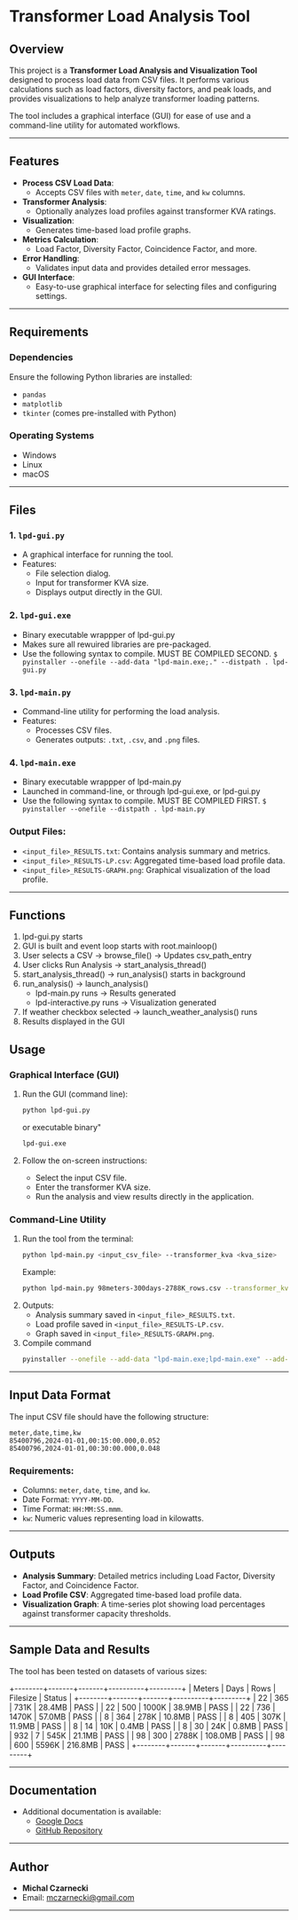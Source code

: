 
# Transformer Load Analysis Tool

## Overview
This project is a **Transformer Load Analysis and Visualization Tool** designed to process load data from CSV files. It performs various calculations such as load factors, diversity factors, and peak loads, and provides visualizations to help analyze transformer loading patterns.

The tool includes a graphical interface (GUI) for ease of use and a command-line utility for automated workflows.

---

## Features
- **Process CSV Load Data**:
  - Accepts CSV files with `meter`, `date`, `time`, and `kw` columns.
- **Transformer Analysis**:
  - Optionally analyzes load profiles against transformer KVA ratings.
- **Visualization**:
  - Generates time-based load profile graphs.
- **Metrics Calculation**:
  - Load Factor, Diversity Factor, Coincidence Factor, and more.
- **Error Handling**:
  - Validates input data and provides detailed error messages.
- **GUI Interface**:
  - Easy-to-use graphical interface for selecting files and configuring settings.

---

## Requirements
### Dependencies
Ensure the following Python libraries are installed:
- `pandas`
- `matplotlib`
- `tkinter` (comes pre-installed with Python)

### Operating Systems
- Windows
- Linux
- macOS

---

## Files
### 1. `lpd-gui.py`
- A graphical interface for running the tool.
- Features:
  - File selection dialog.
  - Input for transformer KVA size.
  - Displays output directly in the GUI.
  
### 2. `lpd-gui.exe`
- Binary executable wrappper of lpd-gui.py
- Makes sure all rewuired libraries are pre-packaged.
- Use the following syntax to compile. MUST BE COMPILED SECOND.
`$ pyinstaller --onefile --add-data "lpd-main.exe;." --distpath . lpd-gui.py`

### 3. `lpd-main.py`
- Command-line utility for performing the load analysis.
- Features:
  - Processes CSV files.
  - Generates outputs: `.txt`, `.csv`, and `.png` files.
  
### 4. `lpd-main.exe`
- Binary executable wrappper of lpd-main.py
- Launched in command-line, or through lpd-gui.exe, or lpd-gui.py
- Use the following syntax to compile. MUST BE COMPILED FIRST.
`$ pyinstaller --onefile --distpath . lpd-main.py`

### Output Files:
- `<input_file>_RESULTS.txt`: Contains analysis summary and metrics.
- `<input_file>_RESULTS-LP.csv`: Aggregated time-based load profile data.
- `<input_file>_RESULTS-GRAPH.png`: Graphical visualization of the load profile.

---
## Functions
1. lpd-gui.py starts
2. GUI is built and event loop starts with root.mainloop()
3. User selects a CSV -> browse_file() -> Updates csv_path_entry
4. User clicks Run Analysis -> start_analysis_thread()
5. start_analysis_thread() -> run_analysis() starts in background
6. run_analysis() -> launch_analysis()
   - lpd-main.py runs -> Results generated
   - lpd-interactive.py runs -> Visualization generated
7. If weather checkbox selected -> launch_weather_analysis() runs
8. Results displayed in the GUI

## Usage

### Graphical Interface (GUI)
1. Run the GUI (command line):
   ```bash
   python lpd-gui.py
   ```
   or executable binary"
   ```bash
   lpd-gui.exe
   ```
   
2. Follow the on-screen instructions:
   - Select the input CSV file.
   - Enter the transformer KVA size.
   - Run the analysis and view results directly in the application.

### Command-Line Utility
1. Run the tool from the terminal:
   ```bash
   python lpd-main.py <input_csv_file> --transformer_kva <kva_size>
   ```
   Example:
   ```bash
   python lpd-main.py 98meters-300days-2788K_rows.csv --transformer_kva 75
   ```
2. Outputs:
   - Analysis summary saved in `<input_file>_RESULTS.txt`.
   - Load profile saved in `<input_file>_RESULTS-LP.csv`.
   - Graph saved in `<input_file>_RESULTS-GRAPH.png`.
3. Compile command
	```bash
	pyinstaller --onefile --add-data "lpd-main.exe;lpd-main.exe" --add-data "lpd-interactive.exe;lpd-interactive.exe" --distpath . lpd-gui.py
	```
---

## Input Data Format
The input CSV file should have the following structure:
```csv
meter,date,time,kw
85400796,2024-01-01,00:15:00.000,0.052
85400796,2024-01-01,00:30:00.000,0.048
```

### Requirements:
- Columns: `meter`, `date`, `time`, and `kw`.
- Date Format: `YYYY-MM-DD`.
- Time Format: `HH:MM:SS.mmm`.
- `kw`: Numeric values representing load in kilowatts.

---

## Outputs
- **Analysis Summary**: Detailed metrics including Load Factor, Diversity Factor, and Coincidence Factor.
- **Load Profile CSV**: Aggregated time-based load profile data.
- **Visualization Graph**: A time-series plot showing load percentages against transformer capacity thresholds.

---

## Sample Data and Results
The tool has been tested on datasets of various sizes:

+--------+-------+-------+----------+---------+
| Meters | Days  | Rows  | Filesize | Status  |
+--------+-------+-------+----------+---------+
|     22 |   365 |  731K |   28.4MB | PASS    |
|     22 |   500 | 1000K |   38.9MB | PASS    |
|     22 |   736 | 1470K |   57.0MB | PASS    |
|      8 |   364 |  278K |   10.8MB | PASS    |
|      8 |   405 |  307K |   11.9MB | PASS    |
|      8 |    14 |   10K |    0.4MB | PASS    |
|      8 |    30 |   24K |    0.8MB | PASS    |
|    932 |     7 |  545K |   21.1MB | PASS    |
|     98 |   300 | 2788K |  108.0MB | PASS    |
|     98 |   600 | 5596K |  216.8MB | PASS    |
+--------+-------+-------+----------+---------+

---

## Documentation
- Additional documentation is available:
  - [Google Docs](https://tinyurl.com/cshac3an)
  - [GitHub Repository](https://github.com/michalcza/load-profile)

---

## Author
- **Michal Czarnecki**
- Email: mczarnecki@gmail.com

--- 
